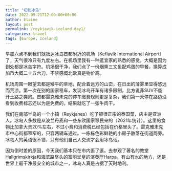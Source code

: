 ```yaml
---
title: "初到冰岛"
date: 2022-09-21T12:00:00+00:00
author: Elaine
layout: post
permalink: /reykjavik-iceland-day1/
categories: travel
tags: [Europe, Iceland]
---
```


早晨六点不到我们就抵达冰岛首都附近的机场（Keflavík International Airport）了，天气很冷只有九度左右。在机场里我有一种逛宜家的熟悉的感觉，大概是因为到处都是冰岛字符。机场很干净，我们点了一份烟熏三文鱼配鸡蛋的早餐，换算成加币大概二十五六刀，不禁感慨北欧真是物价高。

机场周围一眼望去都是矮平的草地，配合着远方的山峦，在日出的薄雾里显得悠远而荒凉。第一次在别的国家租车，发现冰岛开车有诸多限制，比方说非SUV不能开土路之类的。首都雷克雅未克的停车缴费规则更是复杂，我们第一天停在路边没看到收费标志还以为是免费的，结果就吃了一张牛肉干。

我们在南部半岛的一个小镇（Reykjanes）吃了顿很正宗的泰国菜，店主是亚洲人。冰岛人多数是从波兰丹麦和一些东欧国家移民来的（2021年统计）。这里的食物比加拿大贵20%左右，不过小费和消费税已经包括在价格里头了。雷克雅未克市中心街都窄窄的，只容两辆车通过。一栋栋色彩鲜艳的小房子散落在街道两旁。冰岛人的英语很不错，只有他们自己人交流才会用冰岛话。

因为倒时差的原因，今天我们基本只在市内逛了逛。去参观了著名的教堂Hallgrimskirkja和海滨路尽头的富丽堂皇的演奏厅Harpa。有山有水的地方，还是世界上最干净最安全的城市之一，冰岛人真是占据了天时地利。